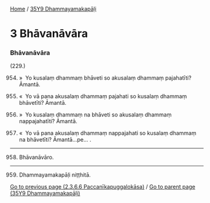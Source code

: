 
[Home](/) / [35Y9 Dhammayamakapāḷi](/tipitaka/35Y9.md)

# 3 Bhāvanāvāra

### Bhāvanāvāra

(229.)

954. »  Yo kusalaṃ dhammaṃ bhāveti so akusalaṃ dhammaṃ pajahatīti? Āmantā.

955. «  Yo vā pana akusalaṃ dhammaṃ pajahati so kusalaṃ dhammaṃ bhāvetīti? Āmantā.

956. »  Yo kusalaṃ dhammaṃ na bhāveti so akusalaṃ dhammaṃ nappajahatīti? Āmantā.

957. «  Yo vā pana akusalaṃ dhammaṃ nappajahati so kusalaṃ dhammaṃ na bhāvetīti? Āmantā…pe… .

---

958. Bhāvanāvāro.



---

959. Dhammayamakapāḷi niṭṭhitā.



[Go to previous page (2.3.6.6 Paccanīkapuggalokāsa)](/tipitaka/35Y9/2/2.3/2.3.6/2.3.6.6.md) / [Go to parent page (35Y9 Dhammayamakapāḷi)](/tipitaka/35Y9/0.md)


